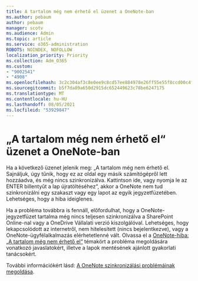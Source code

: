 ```yaml
---
title: A tartalom még nem érhető el üzenet a OneNote-ban
ms.author: pebaum
author: pebaum
manager: scotv
ms.audience: Admin
ms.topic: article
ms.service: o365-administration
ROBOTS: NOINDEX, NOFOLLOW
localization_priority: Priority
ms.collection: Adm_O365
ms.custom:
- "9002541"
- "4908"
ms.openlocfilehash: 3c2c304af3c8e0ee9c8cd57ee884978e26ff55e55f8ccd00c4f72966186fcd3b
ms.sourcegitcommit: b5f7da89a650d2915dc652449623c78be6247175
ms.translationtype: MT
ms.contentlocale: hu-HU
ms.lasthandoff: 08/05/2021
ms.locfileid: "53929847"
---
```

# <a name="content-not-yet-available-message-in-onenote"></a>„A tartalom még nem érhető el“ üzenet a OneNote-ban

Ha a következő üzenet jelenik meg: „A tartalom még nem érhető el. Sajnáljuk, úgy tűnik, hogy ez az oldal egy másik számítógépről lett hozzáadva, és még nincs szinkronizálva. Kattintson ide, vagy nyomja le az ENTER billentyűt a lap újratöltéséhez“, akkor a OneNote nem tud szinkronizálni egy szakaszt vagy egy lapot az egyik jegyzetfüzetében. Lehetséges, hogy a hiba ideiglenes.

Ha a probléma továbbra is fennáll, előfordulhat, hogy a OneNote-jegyzetfüzet tartalma még nincs teljesen szinkronizálva a SharePoint Online-nal vagy a OneDrive Vállalati verzió kiszolgálóval. Lehetséges, hogy lekapcsolódott az internetről, nem hitelesített (nincs bejelentkezve), vagy a OneNote-ügyfélalkalmazás elérhetetlenné vált. Olvassa el a [OneNote-hiba: „A tartalom még nem érhető el“](https://docs.microsoft.com/office/troubleshoot/onenote/onenote-error-content-not-yet-available) témakört a probléma megoldására vonatkozó javaslatokért, illetve a lapok mentésének ajánlott gyakorlati tanácsokért.

További információkért lásd: [A OneNote szinkronizálási problémáinak megoldása](https://support.office.com/article/Fix-issues-when-you-can-t-sync-OneNote-299495ef-66d1-448f-90c1-b785a6968d45).
